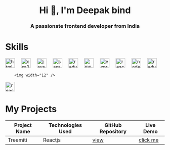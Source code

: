 <h1 align="center">Hi 👋, I'm Deepak bind</h1>
<h3 align="center">A passionate frontend developer from India</h3>

# Skills

<div align="left">
        <img src="https://skillicons.dev/icons?i=html" height="30" alt="html5 logo"  />
        <img width="12" />
        <img src="https://skillicons.dev/icons?i=css" height="30" alt="css3 logo"  />
        <img width="12" />
        <img src="https://skillicons.dev/icons?i=js" height="30" alt="javascript logo"  />
        <img width="12" />
        <img src="https://cdn.simpleicons.org/sass/CC6699" height="30" alt="sass logo"  />
        <img width="12" />
        <img src="https://skillicons.dev/icons?i=tailwindcss" height="30" alt="redux logo"  />
        <img width="12" />
        <img src="https://skillicons.dev/icons?i=mongodb" height="30" alt="mongodb logo"  />
        <img width="12" />
        <img src="https://skillicons.dev/icons?i=express" height="30" alt="express logo"  />
        <img width="12" />
        <img src="https://skillicons.dev/icons?i=react" height="30" alt="react logo"  />
        <img width="12" />
        <img src="https://skillicons.dev/icons?i=nodejs" height="30" alt="nodejs logo"  />
        <img width="12" />
        <img src="https://skillicons.dev/icons?i=redux" height="30" alt="redux logo"  />
        
        <img width="12" />

<img src="https://skillicons.dev/icons?i=nextjs" height="30" alt="react logo"  />
</div>


# My Projects

| Project Name       | Technologies Used                   | GitHub Repository                            | Live Demo                    |
|--------------------|-------------------------------------|----------------------------------------------|------------------------------|
| Treemiti           | Reactjs                             | [view](https://github.com/bind2/treemiti)    | [click me](https://bind2.github.io/treemiti/) |






